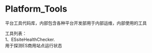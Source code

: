 # Platform_Tools
平台工具代码库，内部包含各种平台开发部用于内部运维，内部使用的工具



工具列表：   
1、ESsiteHealthChecker.    
  用于探测ES商用站点运行状态

